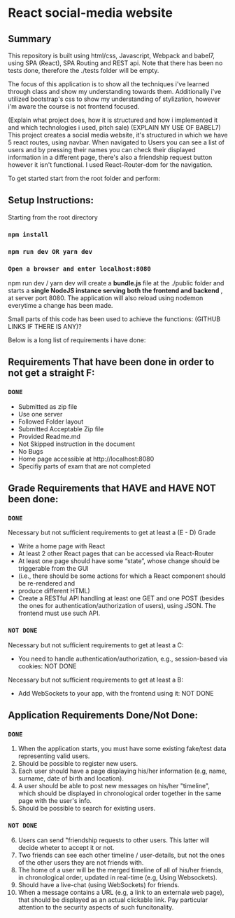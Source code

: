 # React social-media website

## Summary

This repository is built using html/css, Javascript, Webpack and babel7, using SPA (React), SPA Routing and REST api.
Note that there has been no tests done, therefore the ./tests folder will be empty.

The focus of this application is to show all the techniques i've learned through class and show my understanding towards them.
Additionally i've utilized bootstrap's css to show my understanding of stylization, however i'm aware the course is not frontend focused.

(Explain what project does, how it is structured and how i implemented it and which technologies i used, pitch sale) (EXPLAIN MY USE OF BABEL7)
This project creates a social media website, it's structured in which we have 5 react routes, using navbar. When navigated to Users you can see a list of users and by pressing their names you can check their displayed information in a different page, there's also a friendship request button however it isn't functional. I used React-Router-dom for the navigation.

To get started start from the root folder and perform:

## Setup Instructions:

Starting from the root directory

### `npm install`

### `npm run dev OR yarn dev`

### `Open a browser and enter localhost:8080`

npm run dev / yarn dev will create a **bundle.js** file at the ./public folder
and starts a **single NodeJS instance serving both the frontend and backend** , at server port 8080.
The application will also reload using nodemon everytime a change has been made.

Small parts of this code has been used to achieve the functions: (GITHUB LINKS IF THERE IS ANY)?

Below is a long list of requirements i have done:

## Requirements That have been done in order to not get a straight F:

### `DONE`

- Submitted as zip file
- Use one server
- Followed Folder layout
- Submitted Acceptable Zip file
- Provided Readme.md
- Not Skipped instruction in the document
- No Bugs
- Home page accessible at http://localhost:8080
- Specifiy parts of exam that are not completed

## Grade Requirements that HAVE and HAVE NOT been done:

### `DONE`

Necessary but not sufficient requirements to get at least a (E - D) Grade

- Write a home page with React
- At least 2 other React pages that can be accessed via React-Router
- At least one page should have some “state”, whose change should be triggerable from the GUI
- (i.e., there should be some actions for which a React component should be re-rendered and
- produce different HTML)
- Create a RESTful API handling at least one GET and one POST (besides the ones for authentication/authorization of users), using JSON.
  The frontend must use such API.

### `NOT DONE`

Necessary but not sufficient requirements to get at least a C:

- You need to handle authentication/authorization, e.g., session-based via cookies: NOT DONE

Necessary but not sufficient requirements to get at least a B:

- Add WebSockets to your app, with the frontend using it: NOT DONE

## Application Requirements Done/Not Done:

### `DONE`

1. When the application starts, you must have some existing fake/test data representing valid users.
2. Should be possible to register new users.
3. Each user should have a page displaying his/her information (e.g, name, surname, date of birth and location).
4. A user should be able to post new messages on his/her "timeline", which should be displayed in chronological order together in the same page with the user's info.
5. Should be possible to search for existing users.

### `NOT DONE`

6. Users can send "friendship requests to other users. This latter will decide wheter to accept it or not.
7. Two friends can see each other timeline / user-details, but not the ones of the other users they are not friends with.
8. The home of a user will be the merged timeline of all of his/her friends, in chronological order, updated in real-time (e.g, Using Websockets).
9. Should have a live-chat (using WebSockets) for friends.
10. When a message contains a URL (e.g, a link to an externalø web page), that should be displayed as an actual clickable link. Pay particular attention to the security aspects of such funcitonality.
